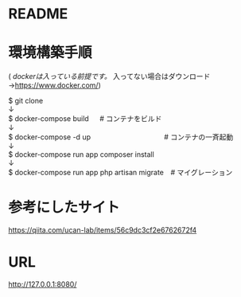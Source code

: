 # README
# 環境構築手順

( *dockerは入っている前提です。* 入ってない場合はダウンロード →https://www.docker.com/)

$ git clone  
↓  
$ docker-compose build 　                  # コンテナをビルド  
↓  
$ docker-compose -d up   　　　　　　　　　　 # コンテナの一斉起動  
↓  
$ docker-compose run app composer install  
↓  
$ docker-compose run app php artisan migrate　# マイグレーション

# 参考にしたサイト

https://qiita.com/ucan-lab/items/56c9dc3cf2e6762672f4

# URL  
http://127.0.0.1:8080/
